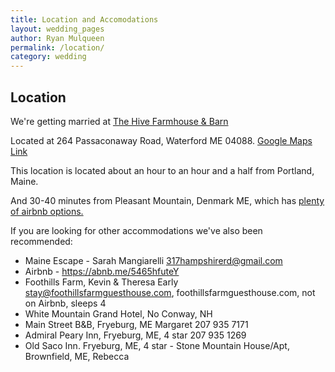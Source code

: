 ```yaml
---
title: Location and Accomodations
layout: wedding_pages
author: Ryan Mulqueen
permalink: /location/
category: wedding
---
```


## Location

We're getting married at [The Hive Farmhouse & Barn](Thehiveweddings.com)

Located at 264 Passaconaway Road, Waterford ME 04088. 
[Google Maps Link](https://maps.app.goo.gl/5GBNpqGNGGZMkQxH9)

This location is located about an hour to an hour and a half from Portland, Maine.

And 30-40 minutes from Pleasant Mountain, Denmark ME, which has [plenty of airbnb options.](https://www.airbnb.com/s/Pleasant-Mountain--Denmark--ME/homes?refinement_paths%5B%5D=%2Fhomes&flexible_trip_lengths%5B%5D=one_week&monthly_start_date=2025-03-01&monthly_length=3&monthly_end_date=2025-06-01&price_filter_input_type=0&channel=EXPLORE&place_id=ChIJDexd83Grs0wRuY96rQ-Fs7o&location_bb=QjAj4cKNnKxCMBNywo2tEA%3D%3D&acp_id=6e83ac56-243d-4f49-ac7e-b2533844eac9&date_picker_type=calendar&checkin=2025-10-11&checkout=2025-10-13&source=structured_search_input_header&search_type=autocomplete_click)

If you are looking for other accommodations we've also been recommended:

- Maine Escape - Sarah Mangiarelli  317hampshirerd@gmail.com
- Airbnb - https://abnb.me/5465hfuteY                  
- Foothills Farm, Kevin & Theresa Early stay@foothillsfarmguesthouse.com, foothillsfarmguesthouse.com, not on Airbnb, sleeps 4
- White Mountain Grand Hotel, No Conway, NH
- Main Street B&B, Fryeburg, ME Margaret 207 935 7171
- Admiral Peary Inn, Fryeburg, ME, 4 star 207 935 1269
- Old Saco Inn. Fryeburg, ME, 4 star - Stone Mountain House/Apt, Brownfield, ME, Rebecca
